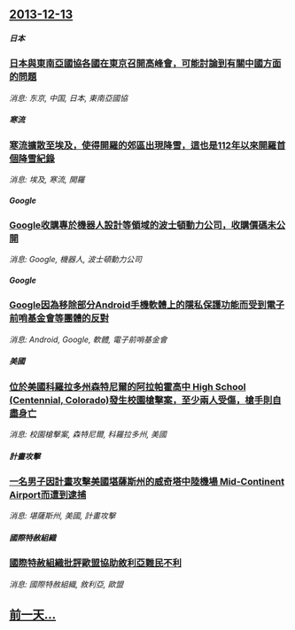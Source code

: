 ## [2013-12-13](/news/2013/12/13/index.md)

##### 日本
### [ 日本與東南亞國協各國在東京召開高峰會，可能討論到有關中國方面的問題 ](/news/2013/12/13/日本與東南亞國協各國在東京召開高峰會-可能討論到有關中國方面的問題.md)
_消息: 东京, 中国, 日本, 東南亞國協_

##### 寒流
### [ 寒流擴散至埃及，使得開羅的郊區出現降雪，這也是112年以來開羅首個降雪紀錄 ](/news/2013/12/13/寒流擴散至埃及-使得開羅的郊區出現降雪-這也是112年以來開羅首個降雪紀錄.md)
_消息: 埃及, 寒流, 開羅_

##### Google
### [ Google收購專於機器人設計等領域的波士頓動力公司，收購價碼未公開 ](/news/2013/12/13/Google收購專於機器人設計等領域的波士頓動力公司-收購價碼未公開.md)
_消息: Google, 機器人, 波士頓動力公司_

##### Google
### [ Google因為移除部分Android手機軟體上的隱私保護功能而受到電子前哨基金會等團體的反對 ](/news/2013/12/13/Google因為移除部分Android手機軟體上的隱私保護功能而受到電子前哨基金會等團體的反對.md)
_消息: Android, Google, 軟體, 電子前哨基金會_

##### 美國
### [ 位於美國科羅拉多州森特尼爾的阿拉帕霍高中 High School (Centennial, Colorado)發生校園槍擊案，至少兩人受傷，槍手則自盡身亡 ](/news/2013/12/13/位於美國科羅拉多州森特尼爾的阿拉帕霍高中-High-School-Centennial-Colorado-發生校園.md)
_消息: 校園槍擊案, 森特尼爾, 科羅拉多州, 美國_

##### 計畫攻擊
### [ 一名男子因計畫攻擊美國堪薩斯州的威奇塔中陸機場 Mid-Continent Airport而遭到逮捕 ](/news/2013/12/13/一名男子因計畫攻擊美國堪薩斯州的威奇塔中陸機場-Mid-Continent-Airport而遭到逮捕.md)
_消息: 堪薩斯州, 美國, 計畫攻擊_

##### 國際特赦組織
### [ 國際特赦組織批評歐盟協助敘利亞難民不利 ](/news/2013/12/13/國際特赦組織批評歐盟協助敘利亞難民不利.md)
_消息: 國際特赦組織, 敘利亞, 歐盟_

## [前一天...](/news/2013/12/12/index.md)

